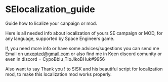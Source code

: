 # SElocalization_guide
Guide how to licalize your canpaign or mod.

Here is all needed info about localization of yours SE campaign or MOD, for any language, supported by Space Engineers game.

If, you need more info or have some advices/sugestions you can send me Email on unxepted@gmail.com
or also find me in Keen discord comunity or even in discord = CypoBblu_TIoJlkoBHuk#9956
 
Also want to say Thank you ! to SISK and his beautiful script for localization mod, to make this localization mod works properly.
